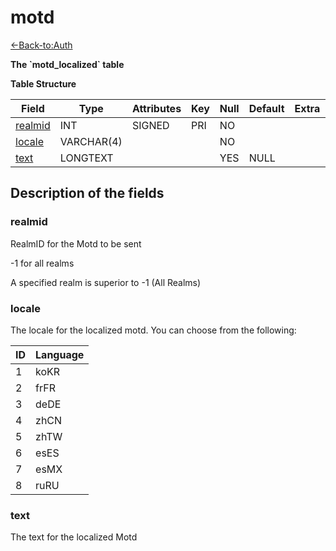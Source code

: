 # motd

[<-Back-to:Auth](database-auth)

**The \`motd_localized\` table**

**Table Structure**

| Field        | Type     | Attributes | Key | Null | Default | Extra | Comment |
| ------------ | -------- | ---------- | --- | ---- | ------- | ----- | ------- |
| [realmid][1] | INT      | SIGNED     | PRI | NO   |         |       |         |
| [locale][2]  | VARCHAR(4) |          |     | NO   |         |       |         |
| [text][3]    | LONGTEXT |            |     | YES   | NULL |       |         |


[1]: #realmid
[2]: #locale
[3]: #text

## Description of the fields

### realmid

RealmID for the Motd to be sent

-1 for all realms

A specified realm is superior to -1 (All Realms)

### locale

The locale for the localized motd. 
You can choose from the following:

| ID | Language |
|----|----------|
| 1  | koKR     |
| 2  | frFR     |
| 3  | deDE     |
| 4  | zhCN     |
| 5  | zhTW     |
| 6  | esES     |
| 7  | esMX     |
| 8  | ruRU     |


### text

The text for the localized Motd
